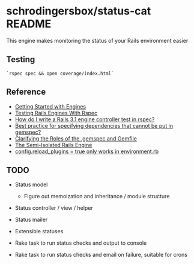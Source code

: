 # schrodingersbox/status-cat README

This engine makes monitoring the status of your Rails environment easier

## Testing

    `rspec spec && open coverage/index.html`

## Reference

* [Getting Started with Engines](http://edgeguides.rubyonrails.org/engines.html)
* [Testing Rails Engines With Rspec](http://whilefalse.net/2012/01/25/testing-rails-engines-rspec/)
* [How do I write a Rails 3.1 engine controller test in rspec?](http://stackoverflow.com/questions/5200654/how-do-i-write-a-rails-3-1-engine-controller-test-in-rspec)
* [Best practice for specifying dependencies that cannot be put in gemspec?](https://groups.google.com/forum/?fromgroups=#!topic/ruby-bundler/U7FMRAl3nJE)
* [Clarifying the Roles of the .gemspec and Gemfile](http://yehudakatz.com/2010/12/16/clarifying-the-roles-of-the-gemspec-and-gemfile/)
* [The Semi-Isolated Rails Engine](http://bibwild.wordpress.com/2012/05/10/the-semi-isolated-rails-engine/)
* [config.reload_plugins = true only works in environment.rb](https://rails.lighthouseapp.com/projects/8994/tickets/2324-configreload_plugins-true-only-works-in-environmentrb?spam=1)

## TODO

* Status model
  * Figure out memoization and inheritance / module structure

* Status controller / view / helper

* Status mailer

* Extensible statuses

* Rake task to run status checks and output to console
* Rake task to run status checks and email on failure, suitable for crons